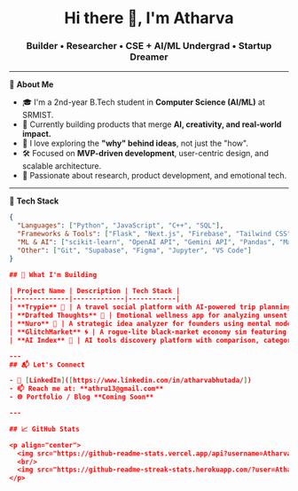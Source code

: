 <h1 align="center">Hi there 👋, I'm Atharva</h1>
<h3 align="center">Builder • Researcher • CSE + AI/ML Undergrad • Startup Dreamer</h3>

---

🌟 **About Me**

- 🎓 I'm a 2nd-year B.Tech student in **Computer Science (AI/ML)** at SRMIST.  
- 🔭 Currently building products that merge **AI, creativity, and real-world impact.**
- 🧠 I love exploring the **"why" behind ideas**, not just the "how".
- 🛠️ Focused on **MVP-driven development**, user-centric design, and scalable architecture.
- 💬 Passionate about research, product development, and emotional tech.

---

🧰 **Tech Stack**

```json
{
  "Languages": ["Python", "JavaScript", "C++", "SQL"],
  "Frameworks & Tools": ["Flask", "Next.js", "Firebase", "Tailwind CSS", "MySQL"],
  "ML & AI": ["scikit-learn", "OpenAI API", "Gemini API", "Pandas", "Matplotlib"],
  "Other": ["Git", "Supabase", "Figma", "Jupyter", "VS Code"]
}

## 🚀 What I'm Building

| Project Name | Description | Tech Stack |
|--------------|-------------|------------|
| **Trypie** 🧳 | A travel social platform with AI-powered trip planning, expense splitting, and shared memories. | Next.js, Firebase, OpenAI |
| **Drafted Thoughts** 💌 | Emotional wellness app for analyzing unsent messages, rephrasing them healthily, and generating closure letters. | Flask, Lovable.ai, Agent API |
| **Nuro** 🧠 | A strategic idea analyzer for founders using mental models + AI feedback to stress-test startup ideas. | Next.js, Supabase, Gemini API |
| **GlitchMarket** 🌀 | A rogue-lite black-market economy sim featuring unstable, surreal digital goods. | Godot Engine (Planned), Flask |
| **AI Index** 🧭 | AI tools discovery platform with comparison, categorization, and smart chat-based recommendations. | Next.js, Custom API |

---
## 📬 Let's Connect

- 💼 [LinkedIn]([https://www.linkedin.com/in/atharvabhutada/])
- 📫 Reach me at: **athru13@gmail.com**
- 🌐 Portfolio / Blog **Coming Soon**

---

## 📈 GitHub Stats

<p align="center">
  <img src="https://github-readme-stats.vercel.app/api?username=AtharvaIG&show_icons=true&theme=radical" alt="AtharvaIG's GitHub stats" />
  <br/>
  <img src="https://github-readme-streak-stats.herokuapp.com/?user=AtharvaIG&theme=radical" />
</p>
